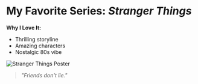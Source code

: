 # My Favorite Series: *Stranger Things*
**Why I Love It:**
- Thrilling storyline
- Amazing characters
- Nostalgic 80s vibe

![Stranger Things Poster](https://example.com/poster.png)

> *"Friends don't lie."*

